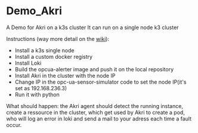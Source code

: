 # Demo_Akri
A Demo for Akri on a k3s cluster
It can run on a single node k3 cluster


Instructions (way more detail on the [wiki](https://github.com/yannou38/Demo_Akri/wiki)):
- Install a k3s single node
- Install a custom docker registry
- Install Loki
- Build the opcua-alerter image and push it on the local repository
- Install Akri in the cluster with the node IP
- Change IP in the opc-ua-sensor-simulator code to set the node IP(it's set as 192.168.236.3)
- Run it with python


What should happen:
the Akri agent should detect the running instance, create a ressource in the cluster, which get used by Akri to create a pod, who will log an error in loki and send a mail to your adress each time a fault occur.
